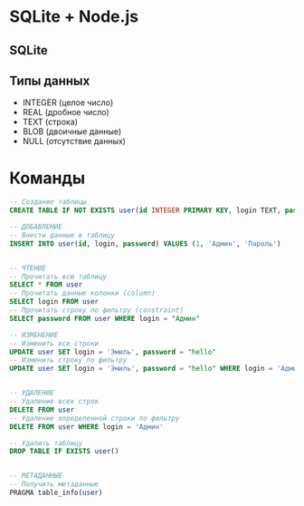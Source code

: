 
# SQLite + Node.js

## SQLite
## Типы данных

- INTEGER (целое число)
- REAL (дробное число)
- TEXT (строка)
- BLOB (двоичные данные)
- NULL (отсутствие данных)

# Команды
```sql
-- Создание таблицы
CREATE TABLE IF NOT EXISTS user(id INTEGER PRIMARY KEY, login TEXT, password TEXT)

-- ДОБАВЛЕНИЕ
-- Внести данные в таблицу
INSERT INTO user(id, login, password) VALUES (1, 'Админ', 'Пароль')


-- ЧТЕНИЕ
-- Прочитать всю таблицу
SELECT * FROM user
-- Прочитать данные колонки (column)
SELECT login FROM user
-- Прочитать строку по фильтру (constraint)
SELECT password FROM user WHERE login = "Админ"

-- ИЗМЕНЕНИЕ
-- Изменить все строки 
UPDATE user SET login = 'Эмиль', password = "hello" 
-- Изменить строку по фильтру
UPDATE user SET login = 'Эмиль', password = "hello" WHERE login = 'Админ'


-- УДАЛЕНИЕ
-- Удаление всех строк
DELETE FROM user
-- Удаление определенной строки по фильтру
DELETE FROM user WHERE login = 'Админ'

-- Удалить таблицу
DROP TABLE IF EXISTS user()


-- МЕТАДАННЫЕ
-- Получить метаданные
PRAGMA table_info(user)

```